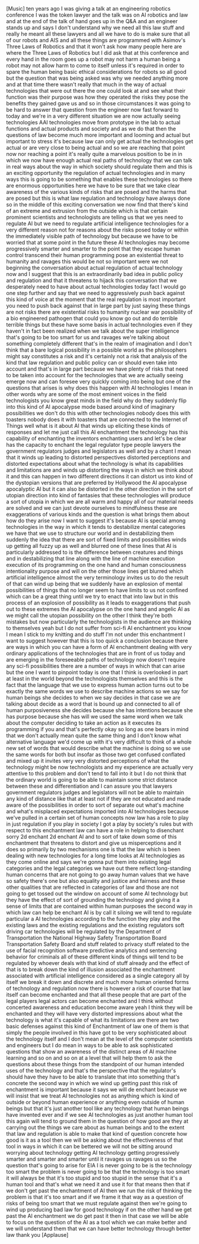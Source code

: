 
[Music]
ten years ago I was giving a talk at an
engineering robotics conference I was
the token lawyer and the talk was on AI
robotics and law and at the end of the
talk of hand goes up in the Q&amp;A and an
engineer stands up and says I don&#39;t
understand why we need all this law
stuff and really he meant all these
lawyers and all we have to do is make
sure that all of our robots and AIS and
all these things are programmed with
Asimov&#39;s Three Laws of Robotics and that
it won&#39;t ask how many people here are
where the Three Laws of Robotics but I
did ask that at this conference and
every hand in the room goes up a robot
may not harm a human being a robot may
not allow harm to come to itself unless
it&#39;s required in order to spare the
human being basic ethical considerations
for robots so all good but the question
that was being asked was why we needed
anything more and at that time there
wasn&#39;t really that much in the way of
actual technologies that were out there
the one could look at and see what their
function was their purpose was how they
operated the risks they pose the
benefits they gained gave us and so in
those circumstances it was going to be
hard to answer that question from the
engineer now fast forward to today and
we&#39;re in a very different situation we
are now actually seeing technologies AAI
technologies move from prototype in the
lab to actual functions and actual
products and society and as we do that
then the questions of law become much
more important and looming and actual
but important to stress it&#39;s because law
can only get actual
the technologies get actual or are very
close to being actual and so we are
reaching that point now nor reaching a
point it&#39;s really quite a marvelous
position to be in in which we now have
enough actual real paths of technology
that we can talk in real ways about the
way in which society should regulate
them and this is an exciting opportunity
the regulation of actual technologies
and in many ways this is going to be
something that enables these
technologies so there are enormous
opportunities here we have to be sure
that we take clear awareness of the
various kinds of risks that are posed
and the harms that are posed but this is
what law regulation and technology have
always done so in the middle of this
exciting conversation we now find that
there&#39;s kind of an extreme and extrusion
from the outside which is that certain
prominent scientists and technologists
are telling us that we yes need to
regulate AI but we need to regulate
artificial intelligence technologies for
a very different reason not for reasons
about the risks posed today or within
the immediately visible path of
technology but because we have to be
worried that at some point in the future
these AI technologies may become
progressively smarter and smarter to the
point that they escape human control
transcend their human programming pose
an existential threat to humanity and
ravages this would be not so important
were we not beginning the conversation
about actual regulation of actual
technology now and I suggest that this
is an extraordinarily bad idea in public
policy and regulation and that it
threatens to hijack this conversation
that we desperately need to have about
actual technologies today
fact I would go one step further and say
that we need to aggressively push back
against this kind of voice at the moment
that the real regulation is most
important you need to push back against
that in large part by just saying these
things are not risks there are
existential risks to humanity nuclear
war possibility of a bio engineered
pathogen that could you know go out and
do terrible terrible things but these
have some basis in actual technologies
even if they haven&#39;t in fact been
realized when we talk about the super
intelligence that&#39;s going to be too
smart for us and ravages we&#39;re talking
about something completely different
that&#39;s in the realm of imagination and I
don&#39;t think that a bare logical
possibility in a possible world as the
philosophers might say constitutes a
risk and it&#39;s certainly not a risk that
analysis of the kind that law regulation
and public policy can or should even
take into account and that&#39;s in large
part because we have plenty of risks
that need to be taken into account for
the technologies that we are actually
seeing emerge now and can foresee very
quickly coming into being but one of the
questions that arises is why does this
happen with AI technologies I mean in
other words why are some of the most
eminent voices in the field
technologists you know great minds in
the field why do they suddenly flip into
this kind of AI apocalypse mode based
around kind of imaginary possibilities
we don&#39;t do this with other technologies
nobody does this with toasters nobody
does it with toasters that are connected
to the Internet of Things well what is
it about AI that winds up eliciting
these kinds of responses and let me just
call this AI enchantment the technology
has this capability of enchanting the
inventors enchanting users and let&#39;s be
clear has the capacity to enchant the
legal regulator type people
lawyers the government regulators judges
and legislators as well and by a chant I
mean that it winds up leading to
distorted perspectives distorted
perceptions and distorted expectations
about what the technology is what its
capabilities and limitations are and
winds up distorting the ways in which we
think about it and this can happen in
two different directions it can distort
us into kind of the dystopian versions
that are preferred by Hollywood the AI
apocalypse apocalyptic AI but it can
also be distorted in the other direction
in the sort of utopian direction into
kind of fantasies that these
technologies will produce a sort of
utopia in which we are all warm and
happy all of our material needs are
solved and we can just devote ourselves
to mindfulness
these are exaggerations of various kinds
and the question is what brings them
about how do they arise now I want to
suggest it&#39;s because AI is special among
technologies in the way in which it
tends to destabilize mental categories
we have that we use to structure our
world and in destabilizing them suddenly
the idea that there are sort of fixed
limits and possibilities winds up
getting all fuzzy up as well and blurred
one of these lines that AI is
particularly addressed to is the
difference between creatures and things
and in destabilizing that line along
with the line of machine execution
execution of its programming on the one
hand and human consciousness
intentionality purpose and will on the
other those lines get blurred which
artificial intelligence almost the very
terminology invites us to do the result
of that can wind up being that we
suddenly have an explosion of mental
possibilities of things that no longer
seem to have limits to us not confined
which can be a great thing until we try
to enact that into law but in this
process of an explosion of possibility
as it leads to exaggerations that push
out to these extremes the AI apocalypse
on the one hand and angelic AI as we
might call the utopian possibility on
the other I think they&#39;re both mistakes
but now particularly the technologists
in the audience are thinking to
themselves yeah but I do not suffer from
sci-fi AI enchantment you know I mean I
stick to my knitting and do stuff I&#39;m
not under this enchantment I want to
suggest however that this is too quick a
conclusion because there are ways in
which you can have a form of AI
enchantment dealing with very ordinary
applications of the technologies that
are in front of us today and are
emerging in the foreseeable paths of
technology now doesn&#39;t require any
sci-fi possibilities there are a number
of ways in which that can arise but the
one I want to pinpoint today is one that
I think is overlooked in part at least
in the world beyond the technologists
themselves and this is the fact that the
language that we use to express human
action turns out to be exactly the same
words we use to describe machine actions
so we say for human beings
she decides to when we say decides in
that case we are talking about decide as
a word that is bound up and connected to
all of human purposiveness she decides
because she has intentions because she
has purpose because she has will we used
the same word when we talk about the
computer deciding to take an action as
it executes its programming
if you and that&#39;s perfectly okay so long
as one bears in mind that we don&#39;t
actually mean quite the same thing and I
don&#39;t know what alternative language
we&#39;d come up with it&#39;s very difficult to
think of a whole new set of words that
would describe what the machine is doing
so we use the same words for both but
insofar as those two get confused
conflated and mixed up it invites very
very distorted perceptions of what the
technology might be now technologists
and my experience are actually very
attentive to this problem and don&#39;t tend
to fall into it but I do not think that
the ordinary world is going to be able
to maintain some strict distance between
these and differentiation and I can
assure you that lawyers government
regulators judges and legislators will
not be able to maintain any kind of
distance like that at least not if they
are not educated and made aware of the
possibilities in order to sort of
separate out what&#39;s machine and what&#39;s
misplaced expectations imported into AI
technologies because we&#39;ve pulled in a
certain set of human concepts now law
has a role to play in just regulation if
you play in society I got a play by
society&#39;s rules but with respect to this
enchantment law can have a role in
helping to disenchant sorry 2d enchant
2d enchant AI and to sort of take down
some of this enchantment that threatens
to distort and give us misperceptions
and it does so primarily by two
mechanisms one is that the law which is
been dealing with new technologies for a
long time looks at AI technologies as
they come online and says we&#39;re gonna
put them into existing legal categories
and the legal categories we have out
there reflect long-standing human
concerns that are not going to go away
human values that we have so safety
there&#39;s one but also
equality and justice and fairness and
these other qualities that are reflected
in categories of law and those are not
going to get tossed out the window on
account of some AI technology but they
have the effect of sort of grounding the
technology and giving it a sense of
limits that are contained within human
purposes the second way in which law can
help be enchant AI is by call it siloing
we will tend to regulate particular a AI
technologies according to the function
they play and the existing laws and the
existing regulations and the existing
regulators soft driving car technologies
will be regulated by the Department of
Transportation the National Highway
Safety Transportation Board
Transportation Safety Board and stuff
related to privacy stuff related to the
use of facial recognition software
predictive analytics and sentencing
behavior for criminals all of these
different kinds of things will tend to
be regulated by whoever deals with that
kind of stuff already and the effect of
that is to break down the kind of
illusion associated the enchantment
associated with artificial intelligence
considered as a single category all by
itself we break it down and discrete and
much more human oriented forms of
technology and regulation now there is
however a risk of course that law itself
can become enchanted and that all these
people that are part of the legal
players legal actors can become
enchanted and I think without concerted
awareness and education become aware
yeah I think they will be enchanted and
they will have very distorted
impressions about what the technology is
what it&#39;s capable of what its
limitations are there are two basic
defenses against this kind of
Enchantment of law one of them
is that simply the people involved in
this have got to be very sophisticated
about the technology itself and I don&#39;t
mean at the level of the computer
scientists and engineers but I do mean
in ways to be able to ask sophisticated
questions that show an awareness of the
distinct areas of AI machine learning
and so on and so on at a level that will
help them to ask the questions about
these things from the standpoint of our
human intended uses of the technology
and that&#39;s the perspective that the
regulator&#39;s should have they have to be
able to translate that into something
that&#39;s concrete the second way in which
we wind up getting past this risk of
enchantment is important because it says
we will de enchant because we will
insist that we treat AI technologies not
as anything which is kind of outside or
beyond human experience or anything even
outside of human beings but that it&#39;s
just another tool like any technology
that human beings have invented ever and
if we see AI technologies as just
another human tool this again will tend
to ground them in the question of how
good are they at carrying out the things
we care about as human beings and to the
extent that law and regulation is able
to make that kind of question concrete
how good is it as a tool then we will be
asking about the effectiveness of that
tool in ways in which it can be bettered
we will not be sitting around worrying
about technology getting AI technology
getting progressively smarter and
smarter and smarter
until it ravages us ravages us so the
question that&#39;s going to arise for EIA I
is never going to be is the technology
too smart
the problem is never going to be that
the technology is too smart it will
always be that it&#39;s too stupid and too
stupid in the sense that it&#39;s a human
tool and that&#39;s what we need it and use
it for that means then that if we don&#39;t
get past the enchantment of AI then we
run the risk of thinking the problem is
that it&#39;s too smart and if we frame it
that way as a question of risks of being
too smart that we must regulate against
then we&#39;re going to wind up producing
bad law for good technology if on the
other hand we get past the AI
enchantment we do get past it then in
that case we will be able to focus on
the question of the AI as a tool which
we can make better and we will
understand them that we can have better
technology through better law thank you
[Applause]
